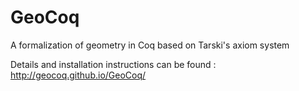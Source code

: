 # GeoCoq
A formalization of geometry in Coq based on Tarski's axiom system

Details and installation instructions can be found :
http://geocoq.github.io/GeoCoq/

